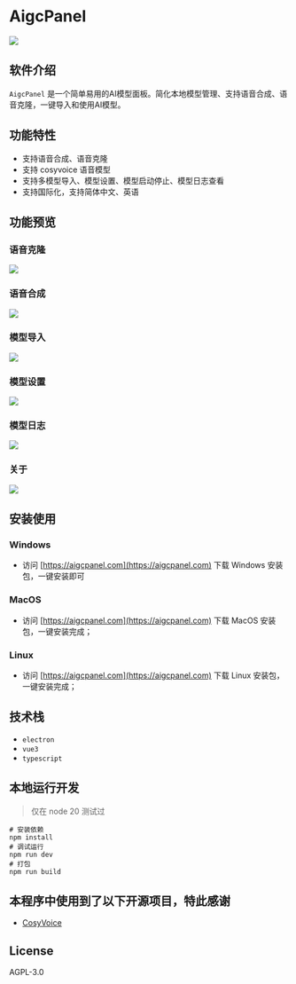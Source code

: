 # AigcPanel

![](./screenshots/cn/voice-clone.png)

## 软件介绍

`AigcPanel` 是一个简单易用的AI模型面板。简化本地模型管理、支持语音合成、语音克隆，一键导入和使用AI模型。

## 功能特性

- 支持语音合成、语音克隆
- 支持 cosyvoice 语音模型
- 支持多模型导入、模型设置、模型启动停止、模型日志查看
- 支持国际化，支持简体中文、英语

## 功能预览

### 语音克隆

![](./screenshots/cn/voice-clone.png)

### 语音合成

![](./screenshots/cn/voice-tts.png)

### 模型导入

![](./screenshots/cn/server-import.png)

### 模型设置

![](./screenshots/cn/server-setting.png)

### 模型日志

![](./screenshots/cn/server-log.png)

### 关于

![](./screenshots/cn/about.png)

## 安装使用

### Windows

- 访问 [https://aigcpanel.com](https://aigcpanel.com) 下载 Windows 安装包，一键安装即可

### MacOS

- 访问 [https://aigcpanel.com](https://aigcpanel.com) 下载 MacOS 安装包，一键安装完成；

### Linux

- 访问 [https://aigcpanel.com](https://aigcpanel.com) 下载 Linux 安装包，一键安装完成；


## 技术栈

- `electron`
- `vue3`
- `typescript`

## 本地运行开发

> 仅在 node 20 测试过

```shell
# 安装依赖
npm install
# 调试运行
npm run dev
# 打包
npm run build
```

## 本程序中使用到了以下开源项目，特此感谢

- [CosyVoice](https://github.com/FunAudioLLM/CosyVoice)

## License

AGPL-3.0
